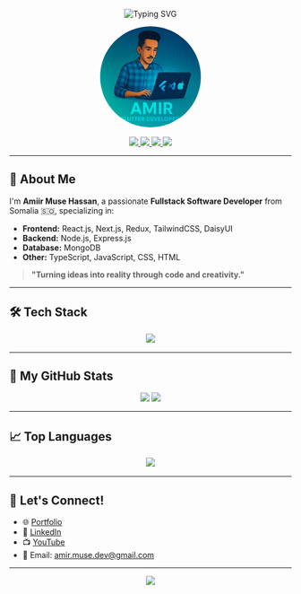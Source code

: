 <p align="center">
  <img src="https://readme-typing-svg.demolab.com?font=Fira+Code&size=30&pause=1000&color=36BCF7&center=true&vCenter=true&width=900&lines=Hi+%F0%9F%91%8B%2C+I'm+Amiir+Muse+Hassan;Fullstack+Developer+%7C+Frontend+%7C+Backend+%7C+Database;Let's+Code+Something+Amazing+Together!+%F0%9F%92%BB" alt="Typing SVG" />
</p>

<p align="center">
  <img src="Media.jpg" width="180" alt="Amiir Muse Hassan" style="border-radius:50%;" />
</p>

<p align="center">
  <a href="https://github.com/ENG-AMIIR-MUSE">
    <img src="https://img.shields.io/github/followers/ENG-AMIIR-MUSE?label=Follow&style=social" />
  </a>
  <a href="mailto:amir.muse.dev@gmail.com">
    <img src="https://img.shields.io/badge/Email-D14836?style=flat&logo=gmail&logoColor=white" />
  </a>
  <a href="https://www.linkedin.com/in/eng-amiir">
    <img src="https://img.shields.io/badge/LinkedIn-blue?style=flat&logo=linkedin" />
  </a>
  <a href="https://web-portfolio-flax-five.vercel.app/">
    <img src="https://img.shields.io/badge/Portfolio-36BCF7?style=flat&logo=vercel&logoColor=white" />
  </a>
</p>

---

## 🚀 About Me

I'm **Amiir Muse Hassan**, a passionate **Fullstack Software Developer** from Somalia 🇸🇴, specializing in:
- **Frontend:** React.js, Next.js, Redux, TailwindCSS, DaisyUI
- **Backend:** Node.js, Express.js
- **Database:** MongoDB
- **Other:** TypeScript, JavaScript, CSS, HTML

> **"Turning ideas into reality through code and creativity."**

---

## 🛠️ Tech Stack

<p align="center">
  <img src="https://skillicons.dev/icons?i=js,ts,react,nextjs,redux,nodejs,express,mongodb,html,css,tailwind,git,github,vscode" />
</p>

---

## 🌟 My GitHub Stats

<p align="center">
  <img src="https://github-readme-stats.vercel.app/api?username=ENG-AMIIR-MUSE&show_icons=true&theme=radical" height="180"/>
  <img src="https://github-readme-streak-stats.herokuapp.com/?user=ENG-AMIIR-MUSE&theme=radical" height="180"/>
</p>

---

## 📈 Top Languages

<p align="center">
  <img src="https://github-readme-stats.vercel.app/api/top-langs/?username=ENG-AMIIR-MUSE&layout=compact&theme=radical" height="150"/>
</p>

---

## 📣 Let's Connect!

- 🌐 [Portfolio](https://web-portfolio-flax-five.vercel.app/)
- 💼 [LinkedIn](https://www.linkedin.com/in/eng-amiir)
- 📺 [YouTube](https://www.youtube.com/channel/UCVMxqJ-BBVfhDpn_LEvnQ)
- 📧 Email: amir.muse.dev@gmail.com

---

<p align="center">
  <img src="https://capsule-render.vercel.app/api?type=waving&color=36BCF7&height=100&section=footer"/>
</p>
